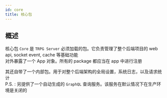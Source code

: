 ```yaml
---
id: core
title: 核心包
---
```


## 概述

核心包 `Core` 是 `TRPG Server` 必须加载的包。它负责管理了整个后端项目的 web api, socket event, cache 等基础功能  
对外暴露了一个 App 对象。所有的 package 都应当在 app 中进行注册

其还自带了一个内部包。用于对整个后端架构的全局设置，系统日志，以及请求统计  
P.S. : 另提供了一个自动生成的 `GraphQL` 查询服务。该服务在默认情况下在生产环境是关闭的
